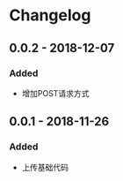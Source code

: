 # Changelog

## 0.0.2 - 2018-12-07
### Added
- 增加POST请求方式 

## 0.0.1 - 2018-11-26
### Added
- 上传基础代码

